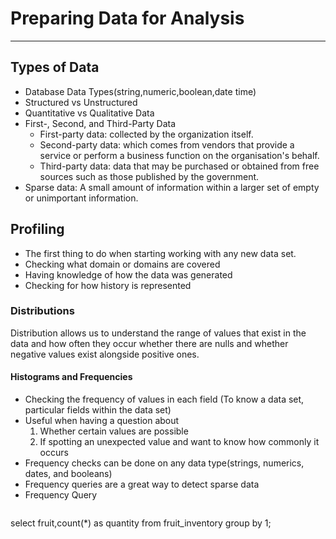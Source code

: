 # Preparing Data for Analysis
* * *

## Types of Data
* Database Data Types(string,numeric,boolean,date time)
* Structured vs Unstructured
* Quantitative vs Qualitative Data
* First-, Second, and Third-Party Data
   * First-party data: collected by the organization itself.
   * Second-party data: which comes from vendors that provide a service or perform a business function on the organisation's behalf.
   * Third-party data: data that may be purchased or obtained from free sources such as those published by the government.
* Sparse data: A small amount of information within a larger set of empty or unimportant information.

## Profiling
* The first thing to do when starting working with any new data set.
* Checking what domain or domains are covered
* Having knowledge of how the data was generated
* Checking for how history is represented

### Distributions
Distribution allows us to understand the range of values that exist in the data and how often they occur whether there are nulls and whether negative values exist alongside positive ones.

#### Histograms and Frequencies
* Checking the frequency of values in each field (To know a data set, particular fields within the data set)
* Useful when having a question about
    1. Whether certain values are possible
    2. If spotting an unexpected value and want to know how commonly it occurs
* Frequency checks can be done on any data type(strings, numerics, dates, and booleans)
* Frequency queries are a great way to detect sparse data
* Frequency Query
  ```postgre sql
select fruit,count(*) as quantity
from fruit_inventory
group by 1;
```
